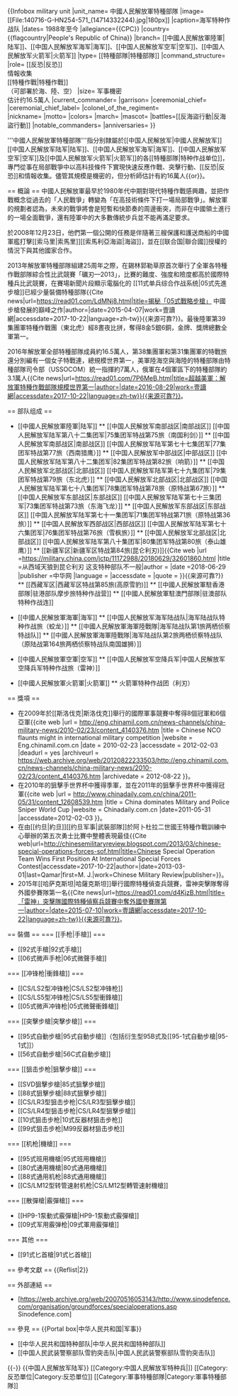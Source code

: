 
{{Infobox military unit
|unit_name= 中國人民解放軍特種部隊
|image=[[File:140716-G-HN254-571_(14714332244).jpg|180px]]
|caption=海军特种作战队
|dates= 1988年至今
|allegiance={{CPC}}
|country= {{flagcountry|People's Republic of China}}
|branch= [[中國人民解放軍陸軍|陆军]]、[[中国人民解放军海军|海军]]、[[中国人民解放军空军|空军]]、[[中国人民解放军火箭军|火箭军]]
|type= [[特種部隊|特種部隊]]
|command_structure=
|role= [[反恐|反恐]]<br />情報收集<br />[[特種作戰|特種作戰]]<br />（可部署於海、陸、空）
|size= 军事機密<br />估计约16.5萬人
|current_commander= 
|garrison=
|ceremonial_chief=
|ceremonial_chief_label= 
|colonel_of_the_regiment=  
|nickname= 
|motto= 
|colors=
|march=
|mascot=
|battles=[[反海盜行動|反海盜行動]]
|notable_commanders=
|anniversaries=
}}

'''中國人民解放軍特種部隊'''指分别隸屬於[[中国人民解放军|中國人民解放军]][[中国人民解放军陆军|陆军]]、[[中国人民解放军海军|海军]]、[[中国人民解放军空军|空军]]及[[中国人民解放军火箭军|火箭军]]的各[[特種部隊|特种作战单位]]，專門從事在局部戰爭中以高科技條件下實現快速反應作戰、突擊行動、[[反恐|反恐]]和情報收集。儘管其規模是機密的，但分析師估計有約16萬人{{or}}。

== 概論 ==
中國人民解放軍最早於1980年代中期對現代特種作戰感興趣，並把作戰概念從過去的「人民戰爭」轉變為「在高技術條件下打一場局部戰爭」。解放軍的規劃者認為，未來的戰爭將會是短暫和快節奏的周邊衝突，而非在中國領土進行的一場全面戰爭，還有陸軍中的大多數傳統步兵並不能再滿足要求。

於2008年12月23日，他們第一個公開的任務是伴隨著三艘保護和護送商船的中國軍艦打擊[[索马里|索馬里]][[索馬利亞海盜|海盜]]，並在[[联合国|聯合國]]授權的情況下與其他國家合作。

2013年解放軍特種部隊組建25周年之際，在錫林郭勒草原首次舉行了全軍各特種作戰部隊綜合性比武競賽「礪刃—2013」，比賽的難度、強度和險度都高於國際特種兵比武競賽，在賽場新聞片段顯示電腦化的 [[11式单兵综合作战系统|05式先進步槍]]已經少量裝備特種部隊<ref>{{Cite news|url=https://read01.com/LdMNj8.html|title=揭秘「05式戰略步槍」 中國步槍發展的巔峰之作|author=|date=2015-04-07|work=壹讀網|accessdate=2017-10-22|language=zh-tw}}{{来源可靠?}}</ref>。最後陸軍第39集團軍特種作戰團（東北虎）經8晝夜比拼，奪得8金5銀6銅，金牌、獎牌總數全軍第一。

2016年解放軍全部特種部隊成員約16.5萬人，第38集團軍和第31集團軍的特戰旅還分別編有一個女子特戰連，總規模世界第一，美軍陸海空與海陸的特種部隊由特種部隊司令部（USSOCOM）統一指揮約7萬人，俄軍在4個軍區下的特種部隊約3.1萬人<ref>{{Cite news|url=https://read01.com/7P6MeB.html|title=超越美軍：解放軍特種作戰部隊規模世界第一|author=|date=2016-08-29|work=壹讀網|accessdate=2017-10-22|language=zh-tw}}{{来源可靠?}}</ref>。

== 部队组成 ==
* [[中國人民解放軍陸軍|陆军]]
** [[中国人民解放军南部战区|南部战区]] [[中国人民解放军陆军第八十二集团军|75集团军特战第75旅（南国利剑）]]
** [[中国人民解放军南部战区|南部战区]] [[中国人民解放军陆军第七十七集团军|77集团军特战第77旅（西南猎鹰）]] 
** [[中国人民解放军中部战区|中部战区]] [[中国人民解放军陆军第八十二集团军|82集团军特战第82旅（响箭）]]
** [[中国人民解放军北部战区|北部战区]] [[中国人民解放军陆军第七十九集团军|79集团军特战第79旅（东北虎）]]
** [[中国人民解放军北部战区|北部战区]] [[中国人民解放军陆军第七十八集团军|78集团军特战第78旅（原特战第67旅）]]
** [[中国人民解放军东部战区|东部战区]] [[中国人民解放军陆军第七十三集团军|73集团军特战第73旅（东海飞龙）]]
** [[中国人民解放军东部战区|东部战区]] [[中国人民解放军陆军第七十一集团军|71集团军特战第71旅（原特战第36旅）]]
** [[中国人民解放军西部战区|西部战区]] [[中国人民解放军陆军第七十六集团军|76集团军特战第76旅（雪枫旅）]]
** [[中国人民解放军北部战区|北部战区]] [[中国人民解放军陆军第八十集团军|80集团军特战第80旅（泰山雄鹰）]]
** [[新疆军区|新疆军区特战第84旅(昆仑利刃)]]<ref>{{Cite web |url =https://military.china.com/jctp/11172988/20180629/32601860.html |title =从西域天狼到昆仑利刃 这支特种部队不一般|author =  |date =2018-06-29 |publisher =中华网  |language =  |accessdate =  |quote =  }}{{来源可靠?}}</ref>
** [[西藏军区|西藏军区特战第85旅(高原雪豹)]]
** [[中國人民解放軍駐香港部隊|驻港部队摩步旅特种作战营]]
** [[中國人民解放軍駐澳門部隊|驻澳部队特种作战连]]

* [[中國人民解放軍海軍|海军]]
** [[中国人民解放军海军陆战队|海军陆战队特种作战旅（蛟龙）]]
** [[中國人民解放軍海軍陸戰隊|海军陆战队第1旅两栖侦察特战队]]
** [[中國人民解放軍海軍陸戰隊|海军陆战队第2旅两栖侦察特战队（原陆战第164旅两栖侦察特战队南国雄狮）]]

* [[中國人民解放軍空軍|空军]]
** [[中国人民解放军空降兵军|中国人民解放军空降兵军特种作战旅（雷神）]]

* [[中國人民解放軍火箭軍|火箭軍]]
** 火箭軍特种作战团（利刃）

== 獎項 ==
* 在2009年於[[斯洛伐克|斯洛伐克]]舉行的國際軍事競賽中奪得8個冠軍和6個亞軍<ref name="chinamil1">{{cite web |url = http://eng.chinamil.com.cn/news-channels/china-military-news/2010-02/23/content_4140376.htm |title = Chinese NCO flaunts might in international military competition |website = Eng.chinamil.com.cn |date = 2010-02-23 |accessdate = 2012-02-03 |deadurl = yes |archiveurl = https://web.archive.org/web/20120822233503/http://eng.chinamil.com.cn/news-channels/china-military-news/2010-02/23/content_4140376.htm |archivedate = 2012-08-22 }}</ref>。
* 在2010年的狙擊手世界杯中獲得季軍，並在2011年的狙擊手世界杯中獲得冠軍<ref name="chinadaily1">{{cite web |url = http://www.chinadaily.com.cn/china/2011-05/31/content_12608539.htm |title = China dominates Military and Police Sniper World Cup |website = Chinadaily.com.cn |date=2011-05-31 |accessdate=2012-02-03 }}</ref>。
* 在由[[约旦|約旦]][[约旦军事|武裝部隊]]於阿卜杜拉二世國王特種作戰訓練中心舉辦的第五次勇士比賽中整體表現最佳<ref>{{Cite web|url=http://chinesemilitaryreview.blogspot.com/2013/03/chinese-special-operations-forces-sof.html|title=Chinese Special Operation Team Wins First Position At International Special Forces Contest|accessdate=2017-10-22|author=|date=2013-03-01|last=Qamar|first=M. J.|work=Chinese Military Review|publisher=}}</ref>。
* 2015年[[哈萨克斯坦|哈薩克斯坦]]舉行國際特種偵查兵競賽，雷神突擊隊奪得外國參賽隊第一名<ref>{{Cite news|url=https://read01.com/d4KjzB.html|title=「雷神」突擊隊國際特種偵察兵競賽中奪外國參賽隊第一|author=|date=2015-07-10|work=壹讀網|accessdate=2017-10-22|language=zh-tw}}{{来源可靠?}}</ref>。

== 裝備 ==
=== [[手枪|手槍]] ===
* [[92式手槍|92式手槍]]
* [[06式微声手枪|06式微聲手槍]]

=== [[冲锋枪|衝鋒槍]] ===
* [[CS/LS2型冲锋枪|CS/LS2型冲锋枪]]
* [[CS/LS5型冲锋枪|CS/LS5型衝鋒槍]]
* [[05式微声冲锋枪|05式微聲衝鋒槍]]

=== [[突擊步槍|突擊步槍]] ===
* [[95式自動步槍|95式自動步槍]]（包括衍生型95B式及[[95-1式自動步槍|95-1式]]）
* [[56式自動步槍|56C式自動步槍]]

=== [[狙击步枪|狙擊步槍]] ===
* [[SVD狙擊步槍|85式狙擊步槍]]
* [[88式狙擊步槍|88式狙擊步槍]]
* [[CS/LR3型狙击步枪|CS/LR3型狙擊步槍]]
* [[CS/LR4型狙击步枪|CS/LR4型狙擊步槍]]
* [[10式狙击步枪|10式反器材狙击步枪]]
* [[99式狙击步枪|M99反器材狙击步枪]]

=== [[机枪|機槍]] ===
* [[95式班用機槍|95式班用機槍]]
* [[80式通用機槍|80式通用機槍]]
* [[88式通用机枪|88式通用機槍]]
* [[CS/LM12型转管速射机枪|CS/LM12型轉管速射機槍]]

=== [[散彈槍|霰彈槍]] ===
* [[HP9-1泵動式霰彈槍|HP9-1泵動式霰彈槍]]
* [[09式军用霰弹枪|09式軍用霰彈槍]]

=== 其他 ===
* [[91式匕首槍|91式匕首槍]]

== 參考文獻 ==
{{Reflist|2}}

== 外部連結 ==
* [https://web.archive.org/web/20070516053143/http://www.sinodefence.com/organisation/groundforces/specialoperations.asp Sinodefence.com]

== 參見 ==
{{Portal box|中华人民共和国|军事}}
* [[中华人民共和国特种部队|中华人民共和国特种部队]]
* [[中国人民武装警察部队雪豹突击队|中国人民武装警察部队雪豹突击队]]

{{-}}
{{中国人民解放军陆军}}
[[Category:中国人民解放军特种兵|]]
[[Category:反恐單位|Category:反恐單位]]
[[Category:軍事特種部隊|Category:軍事特種部隊]]